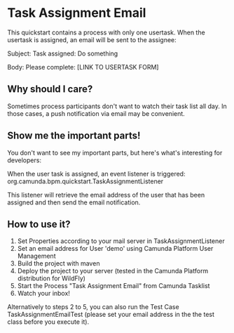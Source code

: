 # Task Assignment Email

This quickstart contains a process with only one usertask. When the usertask is assigned, an email will be sent to the assignee:

Subject: Task assigned: Do something

Body: Please complete: [LINK TO USERTASK FORM]

## Why should I care?

Sometimes process participants don't want to watch their task list all day. In those cases, a push notification via email may be convenient.

## Show me the important parts!

You don't want to see my important parts, but here's what's interesting for developers:

When the user task is assigned, an event listener is triggered: org.camunda.bpm.quickstart.TaskAssignmentListener

This listener will retrieve the email address of the user that has been assigned and then send the email notification.

## How to use it?

1. Set Properties according to your mail server in TaskAssignmentListener
2. Set an email address for User 'demo' using Camunda Platform User Management
3. Build the project with maven
4. Deploy the project to your server (tested in the Camunda Platform distribution for WildFly)
5. Start the Process "Task Assignment Email" from Camunda Tasklist
6. Watch your inbox!

Alternatively to steps 2 to 5, you can also run the Test Case TaskAssignmentEmailTest (please set your email address in the the test class before you execute it).
